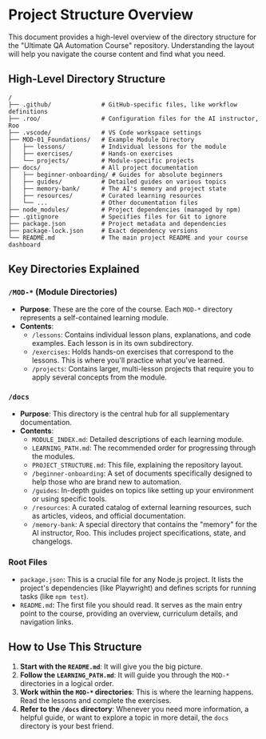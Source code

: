 # Project Structure Overview

This document provides a high-level overview of the directory structure for the "Ultimate QA Automation Course" repository. Understanding the layout will help you navigate the course content and find what you need.

## High-Level Directory Structure

```
/
├── .github/              # GitHub-specific files, like workflow definitions
├── .roo/                 # Configuration files for the AI instructor, Roo
├── .vscode/              # VS Code workspace settings
├── MOD-01_Foundations/   # Example Module Directory
│   ├── lessons/          # Individual lessons for the module
│   ├── exercises/        # Hands-on exercises
│   └── projects/         # Module-specific projects
├── docs/                 # All project documentation
│   ├── beginner-onboarding/ # Guides for absolute beginners
│   ├── guides/           # Detailed guides on various topics
│   ├── memory-bank/      # The AI's memory and project state
│   ├── resources/        # Curated learning resources
│   └── ...               # Other documentation files
├── node_modules/         # Project dependencies (managed by npm)
├── .gitignore            # Specifies files for Git to ignore
├── package.json          # Project metadata and dependencies
├── package-lock.json     # Exact dependency versions
└── README.md             # The main project README and your course dashboard
```

## Key Directories Explained

### `/MOD-*` (Module Directories)

-   **Purpose**: These are the core of the course. Each `MOD-*` directory represents a self-contained learning module.
-   **Contents**:
    -   `/lessons`: Contains individual lesson plans, explanations, and code examples. Each lesson is in its own subdirectory.
    -   `/exercises`: Holds hands-on exercises that correspond to the lessons. This is where you'll practice what you've learned.
    -   `/projects`: Contains larger, multi-lesson projects that require you to apply several concepts from the module.

### `/docs`

-   **Purpose**: This directory is the central hub for all supplementary documentation.
-   **Contents**:
    -   `MODULE_INDEX.md`: Detailed descriptions of each learning module.
    -   `LEARNING_PATH.md`: The recommended order for progressing through the modules.
    -   `PROJECT_STRUCTURE.md`: This file, explaining the repository layout.
    -   `/beginner-onboarding`: A set of documents specifically designed to help those who are brand new to automation.
    -   `/guides`: In-depth guides on topics like setting up your environment or using specific tools.
    -   `/resources`: A curated catalog of external learning resources, such as articles, videos, and official documentation.
    -   `/memory-bank`: A special directory that contains the "memory" for the AI instructor, Roo. This includes project specifications, state, and changelogs.

### Root Files

-   `package.json`: This is a crucial file for any Node.js project. It lists the project's dependencies (like Playwright) and defines scripts for running tasks (like `npm test`).
-   `README.md`: The first file you should read. It serves as the main entry point to the course, providing an overview, curriculum details, and navigation links.

## How to Use This Structure

1.  **Start with the `README.md`**: It will give you the big picture.
2.  **Follow the `LEARNING_PATH.md`**: It will guide you through the `MOD-*` directories in a logical order.
3.  **Work within the `MOD-*` directories**: This is where the learning happens. Read the lessons and complete the exercises.
4.  **Refer to the `/docs` directory**: Whenever you need more information, a helpful guide, or want to explore a topic in more detail, the `docs` directory is your best friend.